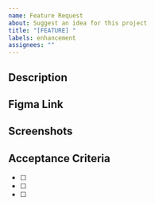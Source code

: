 ```yaml
---
name: Feature Request
about: Suggest an idea for this project
title: "[FEATURE] "
labels: enhancement
assignees: ""
---
```


## Description

<!-- A clear and concise description of the feature you're requesting -->

## Figma Link

## Screenshots

<!-- Link to the Figma design if available -->

## Acceptance Criteria

- [ ]
- [ ]
- [ ]

<!-- Add screenshots or mockups if available -->

